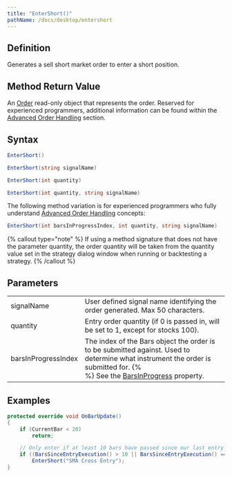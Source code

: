 ```yaml
---
title: "EnterShort()"
pathName: /docs/desktop/entershort
---
```


## Definition

Generates a sell short market order to enter a short position.

## Method Return Value

An [Order](/docs/desktop/order) read-only object that represents the order. Reserved for experienced programmers, additional information can be found within the [Advanced Order Handling](/docs/desktop/advanced_order_handling) section.

## Syntax

```csharp
EnterShort()
```

```csharp
EnterShort(string signalName)
```

```csharp
EnterShort(int quantity)
```

```csharp
EnterShort(int quantity, string signalName)
```

The following method variation is for experienced programmers who fully understand [Advanced Order Handling](/docs/desktop/advanced_order_handling) concepts:

```csharp
EnterShort(int barsInProgressIndex, int quantity, string signalName)
```

{% callout type="note" %}
If using a method signature that does not have the parameter quantity, the order quantity will be taken from the quantity value set in the strategy dialog window when running or backtesting a strategy.
{% /callout %}

## Parameters

|  |  |
| --- | --- |
| signalName | User defined signal name identifying the order generated. Max 50 characters. |
| quantity | Entry order quantity (if 0 is passed in, will be set to 1, except for stocks 100). |
| barsInProgressIndex | The index of the Bars object the order is to be submitted against. Used to determine what instrument the order is submitted for. {% <br> %} See the [BarsInProgress](/docs/desktop/barsinprogress) property. |

## Examples

```csharp
protected override void OnBarUpdate()
{
    if (CurrentBar < 20)
        return;

    // Only enter if at least 10 bars have passed since our last entry
    if ((BarsSinceEntryExecution() > 10 || BarsSinceEntryExecution() == -1) && CrossAbove(SMA(10), SMA(20), 1))
        EnterShort("SMA Cross Entry");
}
```
